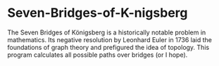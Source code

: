 # Seven-Bridges-of-K-nigsberg
The Seven Bridges of Königsberg is a historically notable problem in mathematics. Its negative resolution by Leonhard Euler in 1736 laid the foundations of graph theory and prefigured the idea of topology. This program calculates all possible paths over bridges (or I hope).
